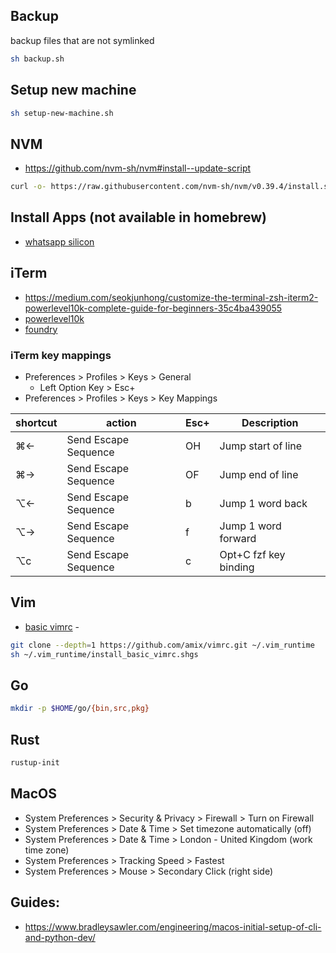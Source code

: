 ## Backup

backup files that are not symlinked
```bash
sh backup.sh
```

## Setup new machine

```bash
sh setup-new-machine.sh
```

## NVM

* https://github.com/nvm-sh/nvm#install--update-script
```bash
curl -o- https://raw.githubusercontent.com/nvm-sh/nvm/v0.39.4/install.sh | bash
```

## Install Apps (not available in homebrew)

* [whatsapp silicon](https://web.whatsapp.com/desktop/mac_native/release/)

## iTerm

* https://medium.com/seokjunhong/customize-the-terminal-zsh-iterm2-powerlevel10k-complete-guide-for-beginners-35c4ba439055
* [powerlevel10k](https://github.com/romkatv/powerlevel10k/tree/master#getting-started)
* [foundry](https://book.getfoundry.sh/getting-started/installation)

### iTerm key mappings

* Preferences > Profiles > Keys > General
  * Left Option Key > Esc+
* Preferences > Profiles > Keys > Key Mappings

| shortcut |        action        | Esc+ |     Description       |
|----------|----------------------|------|-----------------------|
| ⌘←       | Send Escape Sequence |  OH  | Jump start of line    |
| ⌘→       | Send Escape Sequence |  OF  | Jump end of line      |
| ⌥←       | Send Escape Sequence |  b   | Jump 1 word back      |
| ⌥→       | Send Escape Sequence |  f   | Jump 1 word forward   |
| ⌥c       | Send Escape Sequence |  c   | Opt+C fzf key binding |

## Vim

* [basic vimrc](https://github.com/amix/vimrc#how-to-install-the-basic-version) - 

```bash
git clone --depth=1 https://github.com/amix/vimrc.git ~/.vim_runtime
sh ~/.vim_runtime/install_basic_vimrc.shgs
```

## Go

```bash
mkdir -p $HOME/go/{bin,src,pkg}
```

## Rust

```bash
rustup-init
```

## MacOS

* System Preferences > Security & Privacy > Firewall > Turn on Firewall
* System Preferences > Date & Time > Set timezone automatically (off)
* System Preferences > Date & Time > London - United Kingdom (work time zone)
* System Preferences > Tracking Speed > Fastest
* System Preferences > Mouse > Secondary Click (right side)

## Guides:

* https://www.bradleysawler.com/engineering/macos-initial-setup-of-cli-and-python-dev/